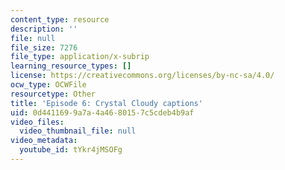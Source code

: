 ```yaml
---
content_type: resource
description: ''
file: null
file_size: 7276
file_type: application/x-subrip
learning_resource_types: []
license: https://creativecommons.org/licenses/by-nc-sa/4.0/
ocw_type: OCWFile
resourcetype: Other
title: 'Episode 6: Crystal Cloudy captions'
uid: 0d441169-9a7a-4a46-8015-7c5cdeb4b9af
video_files:
  video_thumbnail_file: null
video_metadata:
  youtube_id: tYkr4jMSOFg
---
```

